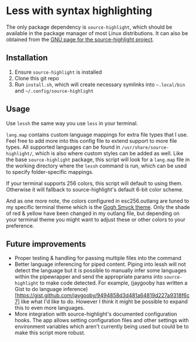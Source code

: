 # Less with syntax highlighting

The only package dependency is `source-highlight`, which should be available in the package manager of most Linux distributions. It can also be obtained from the [GNU page for the source-highlight project](https://www.gnu.org/software/src-highlite/).

## Installation

1. Ensure `source-highlight` is installed
2. Clone this git repo
3. Run `install.sh`, which will create necessary symlinks into `~.local/bin` and `~/.config/source-highlight`

## Usage

Use `lessh` the same way you use `less` in your terminal.

`lang.map` contains custom language mappings for extra file types that I use. Feel free to add more into this config file to extend support to more file types. All supported languages can be found in `/usr/share/source-highlight/`, which is also where custom styles can be added as well. Like the base `source-highlight` package, this script will look for a `lang.map` file in the working directory where the `lessh` command is run, which can be used to specify folder-specific mappings.

If your terminal supports 256 colors, this script will default to using them. Otherwise it will fallback to source-highlight's default 6-bit color scheme.

And as one more note, the colors configured in esc256.outlang are tuned to my specific terminal theme which is the [Gogh Smyck theme](https://github.com/Gogh-Co/Gogh/blob/master/themes/Smyck.yml). Only the shade of red & yellow have been changed in my outlang file, but depending on your terminal theme you might want to adjust these or other colors to your preference.

## Future improvements

* Proper testing & handling for passing multiple files into the command
* Better language inferencing for piped content. Piping into lessh will not 
  detect the language but it is possible to manually infer some languages within
  the pipewrapper and send the appropriate params into `source-highlight` to 
  make code detected. For example, (jaygooby has written a  Gist to do language 
  inference)[https://gist.github.com/jaygooby/9494858d3d481a64819d227a9318f6c7]
  like what I'd like to do. However I think it might be possible to expand this
  to even more languages.
* More integration with source-highlight's documented configuration hooks. The
  app allows setting configuration files and other settings with environment
  variables which aren't currently being used but could be to make this script
  more robust.
